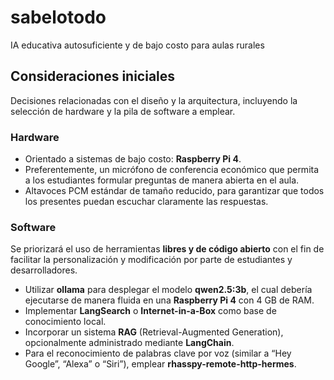 # sabelotodo
IA educativa autosuficiente y de bajo costo para aulas rurales

## Consideraciones iniciales

Decisiones relacionadas con el diseño y la arquitectura, incluyendo la selección de hardware y la pila de software a emplear.

### Hardware

* Orientado a sistemas de bajo costo: **Raspberry Pi 4**.
* Preferentemente, un micrófono de conferencia económico que permita a los estudiantes formular preguntas de manera abierta en el aula.
* Altavoces PCM estándar de tamaño reducido, para garantizar que todos los presentes puedan escuchar claramente las respuestas.

### Software

Se priorizará el uso de herramientas **libres y de código abierto** con el fin de facilitar la personalización y modificación por parte de estudiantes y desarrolladores.

* Utilizar **ollama** para desplegar el modelo **qwen2.5:3b**, el cual debería ejecutarse de manera fluida en una **Raspberry Pi 4** con 4 GB de RAM.
* Implementar **LangSearch** o **Internet-in-a-Box** como base de conocimiento local.
* Incorporar un sistema **RAG** (Retrieval-Augmented Generation), opcionalmente administrado mediante **LangChain**.
* Para el reconocimiento de palabras clave por voz (similar a “Hey Google”, “Alexa” o “Siri”), emplear **rhasspy-remote-http-hermes**.



